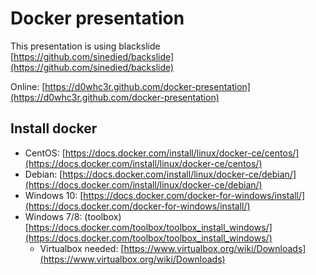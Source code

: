 # Docker presentation

This presentation is using blackslide [https://github.com/sinedied/backslide](https://github.com/sinedied/backslide)

Online: [https://d0whc3r.github.com/docker-presentation](https://d0whc3r.github.com/docker-presentation)

## Install docker

- CentOS: [https://docs.docker.com/install/linux/docker-ce/centos/](https://docs.docker.com/install/linux/docker-ce/centos/)
- Debian: [https://docs.docker.com/install/linux/docker-ce/debian/](https://docs.docker.com/install/linux/docker-ce/debian/)
- Windows 10: [https://docs.docker.com/docker-for-windows/install/](https://docs.docker.com/docker-for-windows/install/)
- Windows 7/8: (toolbox) [https://docs.docker.com/toolbox/toolbox_install_windows/](https://docs.docker.com/toolbox/toolbox_install_windows/)
  - Virtualbox needed: [https://www.virtualbox.org/wiki/Downloads](https://www.virtualbox.org/wiki/Downloads)